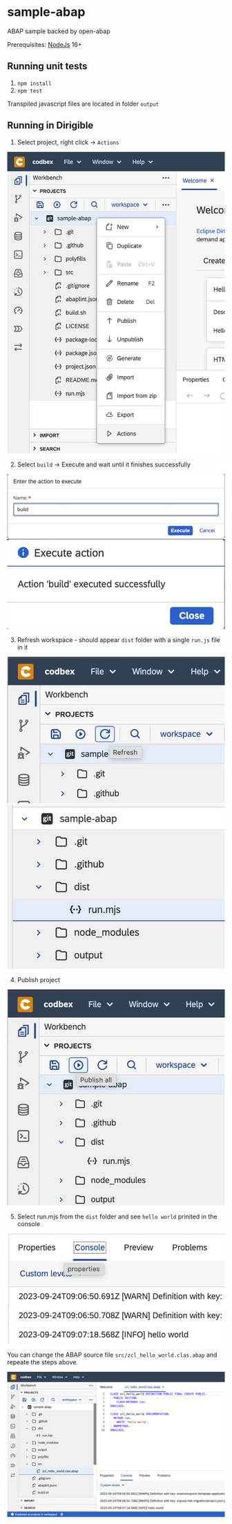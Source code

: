 # sample-abap
ABAP sample backed by open-abap

Prerequisites: [NodeJs](https://nodejs.org/) 16+

## Running unit tests
1. `npm install`
2. `npm test`

Transpiled javascript files are located in folder `output`

## Running in Dirigible
1. Select project, right click -> `Actions`

![Actions](images/abap-actions.png?raw=true "Actions")

2. Select `build` -> Execute and wait until it finishes successfully

![Build](images/abap-build.png?raw=true "Actions")
![Build](images/abap-built.png?raw=true "Actions")

3. Refresh workspace - should appear `dist` folder with a single `run.js` file in it

![Build](images/abap-refresh.png?raw=true "Actions")
![Build](images/abap-transpiled.png?raw=true "Actions")

4. Publish project

![Build](images/abap-publish.png?raw=true "Actions")

5. Select run.mjs from the `dist` folder and see `hello world` prinited in the console

![Build](images/abap-result.png?raw=true "Actions")

You can change the ABAP source file `src/zcl_hello_world.clas.abap` and repeate the steps above.

![Build](images/abap-code.png?raw=true "Actions")

